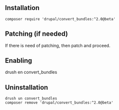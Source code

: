 ## Installation

```shell
composer require 'drupal/convert_bundles:^2.0@beta'
```

## Patching (if needed)

If there is need of patching, then patch and proceed.

## Enabling

drush en convert_bundles

## Uninstallation

```shell
drush un convert_bundles
composer remove 'drupal/convert_bundles:^2.0@beta'
```
